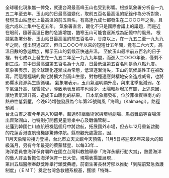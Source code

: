 全球暖化現象無一倖免，就連台灣最高峰玉山也受到影響。根據氣象署分析自一九五二年至去年，玉山站的日最高溫變化，取前五百名最高溫的紀錄作為分析對象，發現玉山站歷史上最高溫的前五百名，有高達九成七都發生在二○○○年之後，且逾六成以上集中在近五年。
氣象署直言，暖化不只是國際會議上的議題，而是近在眼前，隨著高溫日數的急遽增加，酷寒玉山可能會逐漸成為記憶中的風景。
根據氣象署分析，玉山站日最高溫的前五百名中，廿度以上，在一九五二至一九九九年之間，僅出現過四天，但自二○○○年以來的短短廿五年間，竟有二六六天，高溫日數的急遽增加，顯示玉山的氣候正快速升溫。
至於玉山最冷前五百名的日子裡，有七成以上發生在一九五二年至一九九九年間，而進入二○○○年後，僅剩不到三成。其中日最高溫第五百名為十九度，日最低溫第五百名則是負八點九度。
氣象署表示，當全球暖化逐漸成為常態，低溫逐漸消失，玉山的氣候屬性正在被改寫。而這種極端的變化將擴大到高山生態，對物種適應與棲地安全造成威脅，也將影響水資源與生態循環。
氣象署表示，玉山氣溫明顯升高，與東北季風減弱，冬季氣溫升高、降雪減少，導致地表反照率也減少，太陽輻射增加有關，上述原因，讓地表氣溫升高，造成玉山暖化的結果。
                    日本氣象廳發布，位於菲律賓東南方的熱帶性低氣壓，今晚8時增強發展為今年第25號颱風「海鷗」（Kalmaegi）。路徑預測...                  
                    台北白晝之夜今年邁入10周年，超過60組藝術家與環境劇場、馬戲舞蹈等百場演出齊聚圓山，也特別打開舊兒童育樂中心及戰備管制...                  
                    花蓮到韓國仁川直航班機這個月中將啟航，拓展國外市場，但去年12月重新啟動的花蓮香港直航班機卻驚傳停航。縣府觀光處證實，因...                  
                    11月天象精彩接力登場，台北市立天文館今天預告，11月5日將迎來6年來最大的超級滿月，另有今年最亮的萊蒙彗星、以每33年...                  
                    海洋委員會海洋保育署昨在國立台灣科教館舉辦「海洋永續行動大賞」，熱愛海洋的藝人許孟哲擔任海洋保育一日大使，現場表揚並展現...                  
                    第卅五屆醫療奉獻獎昨舉行頒獎典禮，前衛生署長林芳郁以推動「到院前緊急救護制度」（ＥＭＴ）奠定台灣急救體系根基，獲頒「特殊...                  